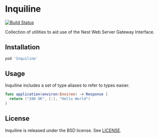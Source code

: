# Inquiline

[![Build Status](http://img.shields.io/travis/nestproject/Inquiline/master.svg?style=flat)](https://travis-ci.org/nestproject/Inquiline)

Collection of utilities to aid use of the Nest Web Server Gateway Interface.

## Installation

```ruby
pod 'Inquiline'
```

## Usage

Inquiline includes a set of type aliases to refer to types easier.

```swift
func application(environ:Environ) -> Response {
  return ("200 OK", [:], "Hello World")
}
```

## License

Inquiline is released under the BSD license. See [LICENSE](LICENSE).
